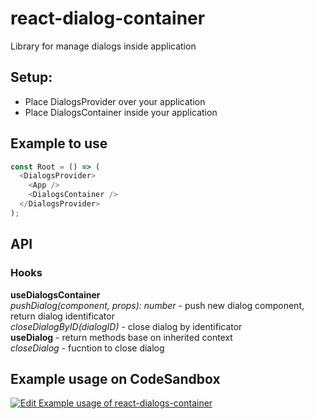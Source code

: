 # react-dialog-container

Library for manage dialogs inside application

## Setup:

- Place DialogsProvider over your application
- Place DialogsContainer inside your application

## Example to use

```js
const Root = () => (
  <DialogsProvider>
    <App />
    <DialogsContainer />
  </DialogsProvider>
);
```

## API

### Hooks

**useDialogsContainer**  
_pushDialog(component, props): number_ - push new dialog component, return dialog identificator  
_closeDialogByID(dialogID)_ - close dialog by identificator  
**useDialog** - return methods base on inherited context  
_closeDialog_ - fucntion to close dialog

## Example usage on CodeSandbox

[![Edit Example usage of react-dialogs-container](https://codesandbox.io/static/img/play-codesandbox.svg)](https://codesandbox.io/s/example-usage-of-react-dialogs-container-7d3l1?fontsize=14&hidenavigation=1&theme=dark)
